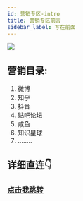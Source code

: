 ```yaml
---
id: 营销专区-intro
title: 营销专区前言
sidebar_label: 写在前面
---
```


![](https://pic.imgdb.cn/item/66ede541f21886ccc0983945.png)

## 营销目录:
1. 微博
2. 知乎
3. 抖音
4. 贴吧论坛
5. 咸鱼
6. 知识星球
7. ........


## 详细直连👇
### [点击我跳转](https://docs.qq.com/s/4OfNpPB7wLb4yH1FKWIh1q)




